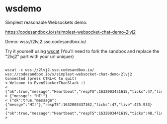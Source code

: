 # wsdemo

Simplest reasonable Websockets demo.

https://codesandbox.io/s/simplest-websocket-chat-demo-2lvj2

Demo: wss://2lvj2.sse.codesandbox.io/

Try it yourself using [wscat](https://www.npmjs.com/package/wscat) (You'll need to fork the sandbox and replace the "2lvj2" part with your url uniquer)

```
                                                
wscat -c wss://2lvj2.sse.codesandbox.io/ wss://codesandbox.io/s/simplest-websocket-chat-demo-2lvj2
Connected (press CTRL+C to quit)
< Welcome to EvenSlackerThanSlack :)
< {"ok":true,"message":"Heartbeat","respTS":1632003431615,"ticks":47,"live":470.386}
> {"messge": "HI!"}
< {"ok":true,"message":{"messge":"HI!"},"respTS":1632003437162,"ticks":47,"live":475.933}
< {"ok":true,"message":"Heartbeat","respTS":1632003441619,"ticks":48,"live":480.39}
> 
```




